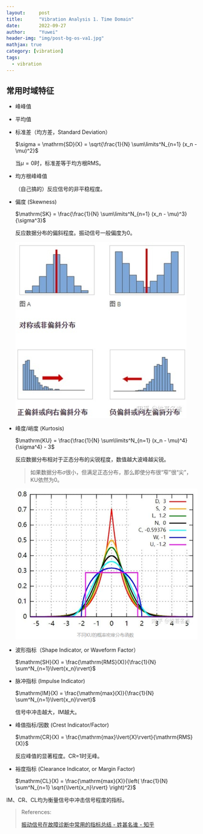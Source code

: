 ```yaml
---
layout:     post
title:      "Vibration Analysis 1. Time Domain"
date:       2022-09-27
author:     "Yuwei"
header-img: "img/post-bg-os-va1.jpg"
mathjax: true
category: [vibration]
tags:
  - vibration
---
```


## 常用时域特征


- 峰峰值

- 平均值

- 标准差（均方差，Standard Deviation）
  
  $\sigma = \mathrm{SD}(X) = \sqrt{\frac{1}{N} \sum\limits^N_{n=1} (x_n - \mu)^2}$
  
  当$\mu=0$时，标准差等于均方根RMS。

- 均方根峰峰值

  （自己搞的）反应信号的非平稳程度。

- 偏度 (Skewness)
  
  $\mathrm{SK} = \frac{\frac{1}{N} \sum\limits^N_{n=1} (x_n - \mu)^3}{\sigma^3}$
  
  反应数据分布的偏斜程度。振动信号一般偏度为0。

  ![skewness](/img/post-img/220927/skewness.png)

- 峰度/峭度 (Kurtosis)
  
  $\mathrm{KU} = \frac{\frac{1}{N} \sum\limits^N_{n=1} (x_n - \mu)^4}{\sigma^4} - 3$
  
  反应数据分布相对于正态分布的尖锐程度，数值越大波峰越尖锐。

  > 如果数据分布$\sigma$很小，但满足正态分布，那么即使分布很“窄”很“尖”，KU依然为0。

  ![kurtosis](/img/post-img/220927/kurtosis.png)

- 波形指标（Shape Indicator, or Waveform Factor）
 
  $\mathrm{SH}(X) = \frac{\mathrm{RMS}(X)}{\frac{1}{N} \sum^N_{n=1}\lvert{x_n}\rvert}$

- 脉冲指标 (Impulse Indicator)
  
  $\mathrm{IM}(X) = \frac{\mathrm{max}(X)}{\frac{1}{N} \sum^N_{n=1}\lvert{x_n}\rvert}$
  
  信号中冲击越大，IM越大。

- 峰值指标/因数 (Crest Indicator/Factor)
  
  $\mathrm{CR}(X) = \frac{\mathrm{max}\lvert{X}\rvert}{\mathrm{RMS}(X)}$
  
  反应峰值的显著程度。CR=1时无峰。

- 裕度指标 (Clearance Indicator, or Margin Factor)
  
  $\mathrm{CL}(X) = \frac{\mathrm{max}(X)}{\left( \frac{1}{N} \sum^N_{n=1} \sqrt{\lvert{x_n}\rvert} \right)^2}$

IM、CR、CL均为衡量信号中冲击信号程度的指标。



> References:
>
> [振动信号在故障诊断中常用的指标总结 - 姓甚名谁 - 知乎](https://zhuanlan.zhihu.com/p/478327912)
